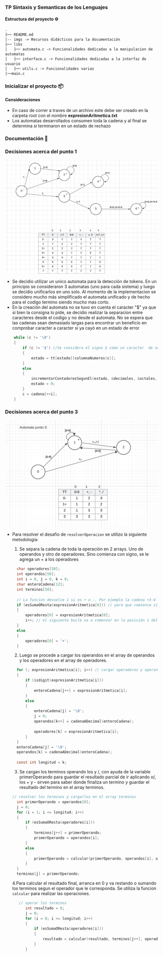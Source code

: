 ### TP Sintaxis y Semanticas de los Lenguajes

#### Estructura del proyecto ⚙️

```
.
├── README.md
|-- imgs -> Recursos didácticos para la documentación
├── libs
│   ├── automata.c -> Funcionalidades dedicadas a la manipulacion de automatas
│   ├── interface.c -> Funcionalidades dedicadas a la interfaz de usuario
│   ├── utils.c -> Funcionalidades varias
|──main.c
```

### Inicializar el proyecto 📦

#### Consideraciones

- En caso de correr a traves de un archivo este debe ser creado en la carpeta root con el nombre **expresionAritmetica.txt**
- Los automatas desarrollados consumen toda la cadena y al final se determina si terminaron en un estado de rechazo

### Documentación 📖

### Decisiones acerca del punto 1

<p align="center">
  <a >
    <img alt="babel" src="./imgs/automata-1.png" width="546">
  </a>
</p>

- Se decidio utilizar un unico automata para la detección de tokens. En un principio se consideraron 3 automatas (uno para cada sistema) y luego se decidio unificarlos en uno solo. Al momento de la implementacion se considero mucho más simplificado el automata unificado y de hecho para el codigo termino siendo mucho mas corto.
- En la creación del automata no se tuvo en cuenta el caracter "$" ya que si bien la consigna lo pide, se decidio realizar la separacion entre caracteres desde el codigo y no desde el automata. No se espera que las cadenas sean demasiado largas para encontrar un beneficio en comprobar caracter a caracter si ya cayó en un estado de error

```c
    while (c != '\0')
    {
        if (c != '$') //Se considera el signo $ como un caracter  de separación
        {
            estado = tt[estado][columnaNumeros(c)];
        }
        else
        {
            incrementarContadoresSegunEl(estado, &decimales, &octales, &hexadecimales, &noReconocidos);
            estado = 0;
        }
        c = cadena[++i];
    }
```

### Decisiones acerca del punto 3

<p align="center">
  <a >
    <img alt="babel" src="./imgs/automata-2.png" width="546">
  </a>
</p>

- Para resolver el desafio de `resolverOperacion` se utilizo la siguiente metodologia:

  1. Se separa la cadena de toda la operación en 2 arrays. Uno de operandos y otro de operadores. Sino comienza con signo, se le agrega un + a los operadores

  ```c
    char operadores[50];
    int operandos[50];
    int i = 0, j = 0, k = 0;
    char enteroCadena[12];
    int terminos[50];

    // La funcion devuelve 1 si es + o -. Por ejemplo la cadena +3-4 devuelve 1 pero 3-4 devuelve 0 pues comienza con un numero
    if (esSumaOResta(expresionAritmetica[0])) // para que comience siempre con un signo
    {
        operadores[0] = expresionAritmetica[0];
        i++; // el siguiente bucle va a comenzar en la posición 1 del array
    }
    else
    {
        operadores[0] = '+';
    }
  ```

  2. Luego se procede a cargar los operandos en el array de operandos y los operadores en el array de operadores.

  ```c
    for (; expresionAritmetica[i]; i++) // cargar operadores y operandos
    {
        if (isdigit(expresionAritmetica[i]))
        {
            enteroCadena[j++] = expresionAritmetica[i];
        }
        else
        {
            enteroCadena[j] = '\0';
            j = 0;
            operandos[k++] = cadenaADecimal(enteroCadena);

            operadores[k] = expresionAritmetica[i];
        }
    }
    enteroCadena[j] = '\0';
    operandos[k] = cadenaADecimal(enteroCadena);

    const int longitud = k;


  ```

  3. Se cargan los terminos operando los y /, con ayuda de la variable primerOperando para guardar el resultado parcial de ir aplicando o/, los + y - sirven para saber donde finaliza un termino y guardar el resultado del termino en el array terminos.

  ```c
  // resolver los terminos y cargarlos en el array terminos
    int primerOperando = operandos[0];
    j = 0;
    for (i = 1; i <= longitud; i++)
    {
        if (esSumaOResta(operadores[i]))
        {
            terminos[j++] = primerOperando;
            primerOperando = operandos[i];
        }
        else
        {
            primerOperando = calcular(primerOperando, operandos[i], operadores[i]);
        }
    }
    terminos[j] = primerOperando;
  ```

  4.Para calcular el resultado final, arranca en 0 y va restando o sumando los terminos segun el operador que le corresponda. Se utiliza la funcion `calcular` para realizar las operaciones.

  ```c
     // operar los terminos
        int resultado = 0;
        j = 0;
        for (i = 0; i <= longitud; i++)
        {
            if (esSumaOResta(operadores[i]))
            {
                resultado = calcular(resultado, terminos[j++], operadores[i]);
            }
        }
  ```
